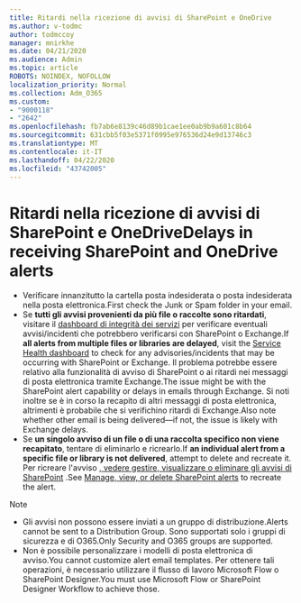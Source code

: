 ```yaml
---
title: Ritardi nella ricezione di avvisi di SharePoint e OneDrive
ms.author: v-todmc
author: todmccoy
manager: mnirkhe
ms.date: 04/21/2020
ms.audience: Admin
ms.topic: article
ROBOTS: NOINDEX, NOFOLLOW
localization_priority: Normal
ms.collection: Adm_O365
ms.custom:
- "9000118"
- "2642"
ms.openlocfilehash: fb7ab6e8139c46d89b1cae1ee0ab9b9a601c8b64
ms.sourcegitcommit: 631cbb5f03e5371f0995e976536d24e9d13746c3
ms.translationtype: MT
ms.contentlocale: it-IT
ms.lasthandoff: 04/22/2020
ms.locfileid: "43742005"
---
```

# <a name="delays-in-receiving-sharepoint-and-onedrive-alerts"></a><span data-ttu-id="91b11-102">Ritardi nella ricezione di avvisi di SharePoint e OneDrive</span><span class="sxs-lookup"><span data-stu-id="91b11-102">Delays in receiving SharePoint and OneDrive alerts</span></span>

- <span data-ttu-id="91b11-103">Verificare innanzitutto la cartella posta indesiderata o posta indesiderata nella posta elettronica.</span><span class="sxs-lookup"><span data-stu-id="91b11-103">First check the Junk or Spam folder in your email.</span></span>
- <span data-ttu-id="91b11-104">Se **tutti gli avvisi provenienti da più file o raccolte sono ritardati**, visitare il [dashboard di integrità dei servizi](https://portal.office.com/adminportal/home?ref=/servicehealth) per verificare eventuali avvisi/incidenti che potrebbero verificarsi con SharePoint o Exchange.</span><span class="sxs-lookup"><span data-stu-id="91b11-104">If **all alerts from multiple files or libraries are delayed**, visit the [Service Health dashboard](https://portal.office.com/adminportal/home?ref=/servicehealth) to check for any advisories/incidents that may be occurring with SharePoint or Exchange.</span></span> <span data-ttu-id="91b11-105">Il problema potrebbe essere relativo alla funzionalità di avviso di SharePoint o ai ritardi nei messaggi di posta elettronica tramite Exchange.</span><span class="sxs-lookup"><span data-stu-id="91b11-105">The issue might be with the SharePoint alert capability or delays in emails through Exchange.</span></span> <span data-ttu-id="91b11-106">Si noti inoltre se è in corso la recapito di altri messaggi di posta elettronica, altrimenti è probabile che si verifichino ritardi di Exchange.</span><span class="sxs-lookup"><span data-stu-id="91b11-106">Also note whether other email is being delivered—if not, the issue is likely with Exchange delays.</span></span>
- <span data-ttu-id="91b11-107">Se **un singolo avviso di un file o di una raccolta specifico non viene recapitato**, tentare di eliminarlo e ricrearlo.</span><span class="sxs-lookup"><span data-stu-id="91b11-107">If **an individual alert from a specific file or library is not delivered**, attempt to delete and recreate it.</span></span> <span data-ttu-id="91b11-108">Per ricreare l'avviso [, vedere gestire, visualizzare o eliminare gli avvisi di SharePoint](https://support.microsoft.com/office/manage-view-or-delete-sharepoint-alerts-99dfb19c-9a90-4a8c-aba1-aa8c8afb0de2) .</span><span class="sxs-lookup"><span data-stu-id="91b11-108">See [Manage, view, or delete SharePoint alerts](https://support.microsoft.com/office/manage-view-or-delete-sharepoint-alerts-99dfb19c-9a90-4a8c-aba1-aa8c8afb0de2) to recreate the alert.</span></span>

> [!NOTE]
> - <span data-ttu-id="91b11-109">Gli avvisi non possono essere inviati a un gruppo di distribuzione.</span><span class="sxs-lookup"><span data-stu-id="91b11-109">Alerts cannot be sent to a Distribution Group.</span></span> <span data-ttu-id="91b11-110">Sono supportati solo i gruppi di sicurezza e di O365.</span><span class="sxs-lookup"><span data-stu-id="91b11-110">Only Security and O365 groups are supported.</span></span>
> - <span data-ttu-id="91b11-111">Non è possibile personalizzare i modelli di posta elettronica di avviso.</span><span class="sxs-lookup"><span data-stu-id="91b11-111">You cannot customize alert email templates.</span></span> <span data-ttu-id="91b11-112">Per ottenere tali operazioni, è necessario utilizzare il flusso di lavoro Microsoft Flow o SharePoint Designer.</span><span class="sxs-lookup"><span data-stu-id="91b11-112">You must use Microsoft Flow or SharePoint Designer Workflow to achieve those.</span></span>
